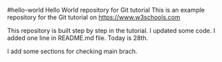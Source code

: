 #hello-world
Hello World repository for Git tutorial
This is an example repository for the Git tutorial on https://www.w3schools.com

This repository is built step by step in the tutorial.
I updated some code.
I added one line in README.md file.
Today is 28th.

I add some sections for checking main brach.